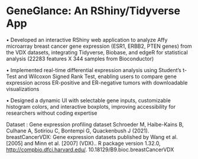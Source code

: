 # GeneGlance: An RShiny/Tidyverse App
 
•	Developed an interactive RShiny web application to analyze Affy microarray breast cancer gene expression (ESR1, ERBB2, PTEN genes) from the VDX datasets, integrating Tidyverse, Biobase, and edgeR for statistical analysis (22283 features X 344 samples from Bioconductor)

•	Implemented real-time differential expression analysis using Student’s t-Test and Wilcoxon Signed Rank Test, enabling users to compare gene expression across ER-positive and ER-negative tumors with downloadable visualizations

•	Designed a dynamic UI with selectable gene inputs, customizable histogram colors, and interactive boxplots, improving accessibility for researchers without coding expertise


Dataset : Gene expression profiling dataset Schroeder M, Haibe-Kains B, Culhane A, Sotiriou C, Bontempi G, Quackenbush J (2021). breastCancerVDX: Gene expression datasets published by Wang et al. [2005] and Minn et al. [2007] (VDX).. R package version 1.32.0, http://compbio.dfci.harvard.edu/.
10.18129/B9.bioc.breastCancerVDX 
